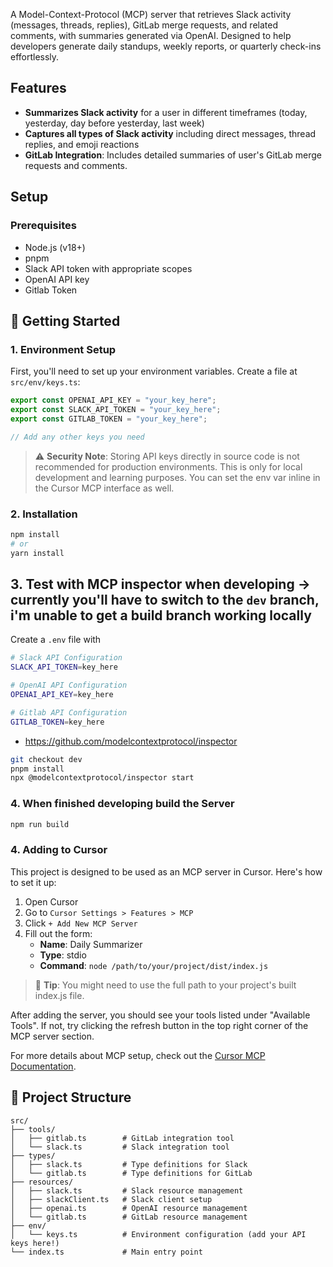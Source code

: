 A Model-Context-Protocol (MCP) server that retrieves Slack activity (messages, threads, replies), GitLab merge requests, and related comments, with summaries generated via OpenAI. Designed to help developers generate daily standups, weekly reports, or quarterly check-ins effortlessly.

## Features

- **Summarizes Slack activity** for a user in different timeframes (today, yesterday, day before yesterday, last week)
- **Captures all types of Slack activity** including direct messages, thread replies, and emoji reactions
- **GitLab Integration**: Includes detailed summaries of user's GitLab merge requests and comments.

## Setup

### Prerequisites

- Node.js (v18+)
- pnpm
- Slack API token with appropriate scopes
- OpenAI API key
- Gitlab Token

## 🚀 Getting Started

### 1. Environment Setup

First, you'll need to set up your environment variables. Create a file at `src/env/keys.ts`:

```typescript
export const OPENAI_API_KEY = "your_key_here";
export const SLACK_API_TOKEN = "your_key_here";
export const GITLAB_TOKEN = "your_key_here";

// Add any other keys you need
```

> ⚠️ **Security Note**: Storing API keys directly in source code is not recommended for production environments. This is only for local development and learning purposes. You can set the env var inline in the Cursor MCP interface as well.

### 2. Installation

```bash
npm install
# or
yarn install
```

## 3. Test with MCP inspector when developing -> currently you'll have to switch to the `dev` branch, i'm unable to get a build branch working locally

Create a `.env` file with

```bash
# Slack API Configuration
SLACK_API_TOKEN=key_here

# OpenAI API Configuration
OPENAI_API_KEY=key_here

# Gitlab API Configuration
GITLAB_TOKEN=key_here

```
- https://github.com/modelcontextprotocol/inspector

```bash
git checkout dev
pnpm install
npx @modelcontextprotocol/inspector start
```

### 4. When finished developing build the Server

```bash
npm run build
```

### 4. Adding to Cursor

This project is designed to be used as an MCP server in Cursor. Here's how to set it up:

1. Open Cursor
2. Go to `Cursor Settings > Features > MCP`
3. Click `+ Add New MCP Server`
4. Fill out the form:
   - **Name**: Daily Summarizer
   - **Type**: stdio
   - **Command**: `node /path/to/your/project/dist/index.js`

> 📘 **Tip**: You might need to use the full path to your project's built index.js file.

After adding the server, you should see your tools listed under "Available Tools". If not, try clicking the refresh button in the top right corner of the MCP server section.

For more details about MCP setup, check out the [Cursor MCP Documentation](https://docs.cursor.com/advanced/model-context-protocol).

## 📁 Project Structure

```
src/
├── tools/
│   ├── gitlab.ts        # GitLab integration tool
│   └── slack.ts         # Slack integration tool
├── types/
│   ├── slack.ts         # Type definitions for Slack
│   └── gitlab.ts        # Type definitions for GitLab
├── resources/
│   ├── slack.ts         # Slack resource management
│   ├── slackClient.ts   # Slack client setup
│   ├── openai.ts        # OpenAI resource management
│   └── gitlab.ts        # GitLab resource management
├── env/
│   └── keys.ts          # Environment configuration (add your API keys here!)
└── index.ts             # Main entry point
```
